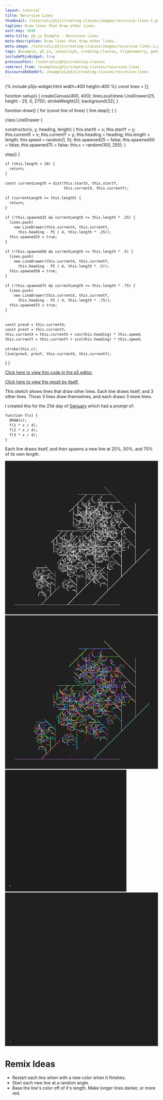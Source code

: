 ```yaml
---
layout: tutorial
title: Recursive Lines
thumbnail: /tutorials/p5js/creating-classes/images/recursive-lines-1.png
tagline: Draw lines that draw other lines.
sort-key: 1040
meta-title: p5.js Example - Recursive Lines
meta-description: Draw lines that draw other lines.
meta-image: /tutorials/p5js/creating-classes/images/recursive-lines-1.png
tags: [example, p5.js, javascript, creating-classes, trigonometry, genuary]
includeP5jsWidget: true
previousPost: /tutorials/p5js/creating-classes
redirect_from: /examples/p5js/creating-classes/recursive-lines
discourseEmbedUrl: /examples/p5js/creating-classes/recursive-lines
---
```


{% include p5js-widget.html width=400 height=400 %}
const lines = [];

function setup() {
  createCanvas(400, 400);
  lines.push(new LineDrawer(25, height - 25, 0, 275));
  strokeWeight(2);
  background(32);
}

function draw() {
  for (const line of lines) {
    line.step();
  }
}

class LineDrawer {

  constructor(x, y, heading, length) {
    this.startX = x;
    this.startY = y;
    this.currentX = x;
    this.currentY = y;
    this.heading = heading;
    this.length = length;
    this.speed = random(1, 5);
    this.spawned25 = false;
    this.spawned50 = false;
    this.spawned75 = false;
    this.c = random(100, 255);
  }

  step() {

    if (this.length < 10) {
      return;
    }

    const currentLength = dist(this.startX, this.startY,
                               this.currentX, this.currentY);

    if (currentLength >= this.length) {
      return;
    }

    if (!this.spawned25 && currentLength >= this.length * .25) {
      lines.push(
        new LineDrawer(this.currentX, this.currentY,
          this.heading - PI / 4, this.length * .25));
      this.spawned25 = true;
    }

    if (!this.spawned50 && currentLength >= this.length * .5) {
      lines.push(
        new LineDrawer(this.currentX, this.currentY,
          this.heading - PI / 4, this.length * .5));
      this.spawned50 = true;
    }

    if (!this.spawned75 && currentLength >= this.length * .75) {
      lines.push(
        new LineDrawer(this.currentX, this.currentY,
          this.heading - PI / 4, this.length * .75));
      this.spawned75 = true;
    }


    const prevX = this.currentX;
    const prevY = this.currentY;
    this.currentX = this.currentX + cos(this.heading) * this.speed;
    this.currentY = this.currentY + sin(this.heading) * this.speed;

    stroke(this.c);
    line(prevX, prevY, this.currentX, this.currentY);
  }
}
</script>

[Click here to view this code in the p5 editor.](https://editor.p5js.org/KevinWorkman/sketches/09uOivsQN)

[Click here to view the result by itself.](https://editor.p5js.org/KevinWorkman/present/09uOivsQN)

This sketch shows lines that draw other lines. Each line draws itself, and 3 other lines. Those 3 lines draw themselves, and each draws 3 more lines.

I created this for the 21st day of [Genuary](https://genuary2021.github.io/) which had a prompt of:

```
function f(x) {
  DRAW(x);
  f(1 * x / 4);
  f(2 * x / 4);
  f(3 * x / 4);
}
```

Each line draws itself, and then spawns a new line at 25%, 50%, and 75% of its own length.

![recursive lines](/tutorials/p5js/creating-classes/images/recursive-lines-6.png)
![recursive lines](/tutorials/p5js/creating-classes/images/recursive-lines-5.png)
![recursive lines](/tutorials/p5js/creating-classes/images/recursive-lines-4.gif)
![recursive lines](/tutorials/p5js/creating-classes/images/recursive-lines-2.gif)

# Remix Ideas

- Restart each line when with a new color when it finishes.
- Start each new line at a random angle.
- Base the line's color off of it's length. Make longer lines darker, or more red.
